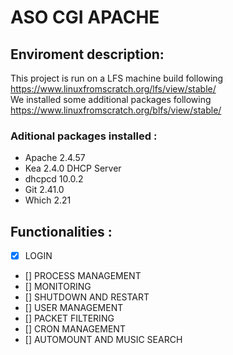 # ASO CGI APACHE
## Enviroment description:
This project is run on a LFS machine build following https://www.linuxfromscratch.org/lfs/view/stable/ <br />
We installed some additional packages following https://www.linuxfromscratch.org/blfs/view/stable/ <br />
### Aditional packages installed :
  - Apache 2.4.57
  - Kea 2.4.0 DHCP Server
  - dhcpcd 10.0.2
  - Git 2.41.0
  - Which 2.21

## Functionalities :
 - [X] LOGIN
 - [] PROCESS MANAGEMENT
 - [] MONITORING
 - [] SHUTDOWN AND RESTART
 - [] USER MANAGEMENT
 - [] PACKET FILTERING
 - [] CRON MANAGEMENT
 - []  AUTOMOUNT AND MUSIC SEARCH
